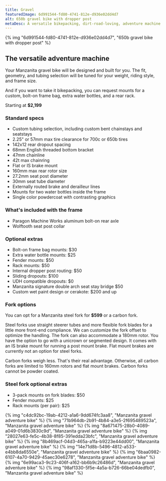 ```yaml
---
title: Gravel
featuredImage: 6d991544-fd80-4741-812e-d936e02dd4d7
alt: 650b gravel bike with dropper post
metaDesc: A versatile bikepacking, dirt-road-loving, adventure machine.
---
```


{% img "6d991544-fd80-4741-812e-d936e02dd4d7", "650b gravel bike with dropper post" %}

## The versatile adventure machine

Your Manzanita gravel bike will be designed and built for you. The fit, geometry, and tubing selection will be tuned for your weight, riding style, and frame size.

And if you want to take it bikepacking, you can request mounts for a custom, bolt-on frame bag, extra water bottles, and a rear rack.

Starting at **$2,199**

### Standard specs

- Custom tubing selection, including custom bent chainstays and seatstays
- 2.25" or 57mm max tire clearance for 700c or 650b tires
- 142x12 rear dropout spacing
- 68mm English threaded bottom bracket
- 47mm chainline
- 42t max chainring
- Flat or IS brake mount
- 160mm max rear rotor size
- 27.2mm seat post diameter
- 30mm seat tube diameter
- Externally routed brake and derailleur lines
- Mounts for two water bottles inside the frame
- Single color powdercoat with contrasting graphics

### What's included with the frame

- Paragon Machine Works aluminum bolt-on rear axle
- Wolftooth seat post collar

### Optional extras

- Bolt-on frame bag mounts: $30
- Extra water bottle mounts: $25
- Fender mounts: $50
- Rack mounts: $50
- Internal dropper post routing: $50
- Sliding dropouts: $100
- UDH compatible dropouts: $0
- Manzanita signature double arch seat stay bridge $50
- Custom wet paint design or cerakote: $200 and up


### Fork options

You can opt for a Manzanita steel fork for **$599** or a carbon fork.

Steel forks use straight steerer tubes and more flexible fork blades for a little more front-end compliance. We can customize the fork offset to optimize the handling. The fork can also accommodate a 180mm rotor. You have the option to go with a unicrown or segmented design. It comes with an IS brake mount for running a post mount brake. Flat mount brakes are currently not an option for steel forks.

Carbon forks weigh less. That's their real advantage. Otherwise, all carbon forks are limited to 160mm rotors and flat mount brakes. Carbon forks cannot be powder coated.

### Steel fork optional extras

- 3-pack mounts on fork blades: $50
- Fender mounts: $25
- Rack mounts (per pair): $25

{% img "c4dc92bc-19ab-4212-a1a6-9dd674fc3aa8", "Manzanita gravel adventure bike" %}
{% img "71b964db-2b91-4b84-a3e5-2f695489523a", "Manzanita gravel adventure bike" %}
{% img "8a671475-28b0-4089-a049-01d6b3830c9d", "Manzanita gravel adventure bike" %}
{% img "28027e63-fe5c-4b38-8f85-391edda23bfc", "Manzanita gravel adventure bike" %}
{% img "8b469acf-04d3-465a-a1fa-b9223e44dd00", "Manzanita gravel adventure bike" %}
{% img "14e71d8b-5496-4812-a533-e4bb8da6550e", "Manzanita gravel adventure bike" %}
{% img "6baa0982-6107-4a70-9429-45aec30e6278", "Manzanita gravel adventure bike" %}
{% img "6e99aca3-9c23-406f-a162-bb6b9c26486d", "Manzanita gravel adventure bike" %}
{% img "98af1330-5f5e-4a5a-b726-66be04dedfb0", "Manzanita gravel adventure bike" %}












